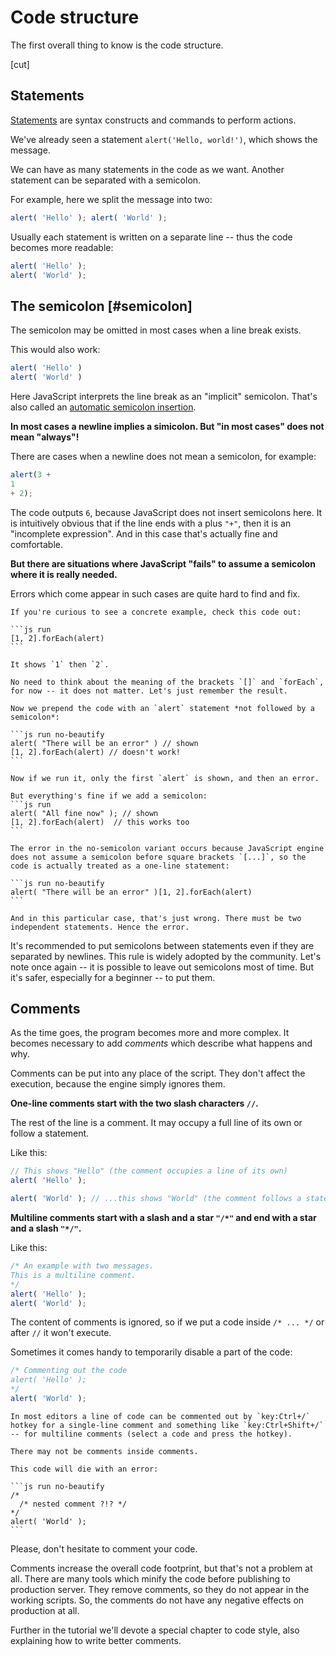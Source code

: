 # Code structure

The first overall thing to know is the code structure.

[cut]

## Statements

[Statements](https://en.wikipedia.org/wiki/Statement_(computer_science)) are syntax constructs and commands to perform actions. 

We've already seen a statement `alert('Hello, world!')`, which shows the message.

We can have as many statements in the code as we want. Another statement can be separated with a semicolon.

For example, here we split the message into two:

```js run no-beautify
alert( 'Hello' ); alert( 'World' );
```

Usually each statement is written on a separate line -- thus the code becomes more readable:

```js run no-beautify
alert( 'Hello' );
alert( 'World' );
```

## The semicolon [#semicolon]

The semicolon may be omitted in most cases when a line break exists.

This would also work:

```js run no-beautify
alert( 'Hello' )
alert( 'World' )
```

Here JavaScript interprets the line break as an "implicit" semicolon. That's also called an [automatic semicolon insertion](https://tc39.github.io/ecma262/#sec-automatic-semicolon-insertion).

**In most cases a newline implies a simicolon. But "in most cases" does not mean "always"!**

There are cases when a newline does not mean a semicolon, for example:

```js run no-beautify
alert(3 +
1
+ 2);
```

The code outputs `6`, because JavaScript does not insert semicolons here. It is intuitively obvious that if the line ends with a plus `"+"`, then it is an "incomplete expression". And in this case that's actually fine and comfortable.

**But there are situations where JavaScript "fails" to assume a semicolon where it is really needed.**

Errors which come appear in such cases are quite hard to find and fix.

````smart header="An example of the error"
If you're curious to see a concrete example, check this code out:

```js run
[1, 2].forEach(alert)
```

It shows `1` then `2`.

No need to think about the meaning of the brackets `[]` and `forEach`, for now -- it does not matter. Let's just remember the result.

Now we prepend the code with an `alert` statement *not followed by a semicolon*:

```js run no-beautify
alert( "There will be an error" ) // shown
[1, 2].forEach(alert) // doesn't work!
```

Now if we run it, only the first `alert` is shown, and then an error.

But everything's fine if we add a semicolon:
```js run
alert( "All fine now" ); // shown
[1, 2].forEach(alert)  // this works too
```

The error in the no-semicolon variant occurs because JavaScript engine does not assume a semicolon before square brackets `[...]`, so the code is actually treated as a one-line statement:

```js run no-beautify
alert( "There will be an error" )[1, 2].forEach(alert) 
```

And in this particular case, that's just wrong. There must be two independent statements. Hence the error.

````

It's recommended to put semicolons between statements even if they are separated by newlines. This rule is widely adopted by the community. Let's note once again -- it is possible to leave out semicolons most of time. But it's safer, especially for a beginner -- to put them.

## Comments

As the time goes, the program becomes more and more complex. It becomes necessary to add *comments* which describe what happens and why.

Comments can be put into any place of the script. They don't affect the execution, because the engine simply ignores them.

**One-line comments start with the two slash characters `//`.**

The rest of the line is a comment. It may occupy a full line of its own or follow a statement.

Like this:
```js run
// This shows "Hello" (the comment occupies a line of its own)
alert( 'Hello' );

alert( 'World' ); // ...this shows "World" (the comment follows a statement)
```

**Multiline comments start with a slash and a star <code>"/&#42;"</code> and end with a star and a slash <code>"&#42;/"</code>.**

Like this:

```js run
/* An example with two messages.
This is a multiline comment.
*/
alert( 'Hello' );
alert( 'World' );
```

The content of comments is ignored, so if we put a code inside <code>/&#42; ... &#42;/</code> or after `//` it won't execute.

Sometimes it comes handy to temporarily disable a part of the code:

```js run
/* Commenting out the code
alert( 'Hello' );
*/
alert( 'World' );
```

```smart header="Use hotkeys!"
In most editors a line of code can be commented out by `key:Ctrl+/` hotkey for a single-line comment and something like `key:Ctrl+Shift+/` -- for multiline comments (select a code and press the hotkey).
```

````warn header="Nested comments are not supported!"
There may not be comments inside comments.

This code will die with an error:

```js run no-beautify
/*
  /* nested comment ?!? */
*/
alert( 'World' );
```
````

Please, don't hesitate to comment your code.

Comments increase the overall code footprint, but that's not a problem at all. There are many tools which minify the code before publishing to production server. They remove comments, so they do not appear in the working scripts. So, the comments do not have any negative effects on production at all.

Further in the tutorial we'll devote a special chapter to code style, also explaining how to write better comments.

